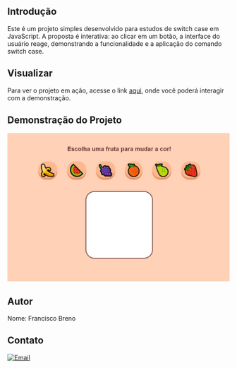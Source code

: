 ## Introdução
Este é um projeto simples desenvolvido para estudos de switch case em JavaScript. A proposta é interativa: ao clicar em um botão, a interface do usuário reage, demonstrando a funcionalidade e a aplicação do comando switch case.

## Visualizar

Para ver o projeto em ação, acesse o link [aqui](https://brenolira01.github.io/Estudos-de-switch-case-em-JavaScript/), onde você poderá interagir com a demonstração.

## Demonstração do Projeto

![Imagem de Exemplo](https://raw.githubusercontent.com/BrenoLira01/Estudos-de-switch-case-em-JavaScript/master/imagens/switch%20case.jpg)

## Autor
Nome: Francisco Breno

## Contato
[![Email](https://img.shields.io/badge/Gmail-D14836?style=for-the-badge&logo=gmail&logoColor=white)](mailto:franciscobrenolira@gmail.com)
